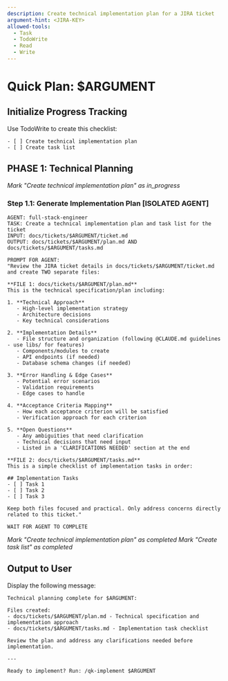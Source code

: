 ```yaml
---
description: Create technical implementation plan for a JIRA ticket
argument-hint: <JIRA-KEY>
allowed-tools:
  - Task
  - TodoWrite
  - Read
  - Write
---
```


# Quick Plan: $ARGUMENT

## Initialize Progress Tracking
Use TodoWrite to create this checklist:
```
- [ ] Create technical implementation plan
- [ ] Create task list
```

## PHASE 1: Technical Planning
*Mark "Create technical implementation plan" as in_progress*

### Step 1.1: Generate Implementation Plan [ISOLATED AGENT]

```
AGENT: full-stack-engineer
TASK: Create a technical implementation plan and task list for the ticket
INPUT: docs/tickets/$ARGUMENT/ticket.md
OUTPUT: docs/tickets/$ARGUMENT/plan.md AND docs/tickets/$ARGUMENT/tasks.md

PROMPT FOR AGENT:
"Review the JIRA ticket details in docs/tickets/$ARGUMENT/ticket.md and create TWO separate files:

**FILE 1: docs/tickets/$ARGUMENT/plan.md**
This is the technical specification/plan including:

1. **Technical Approach**
   - High-level implementation strategy
   - Architecture decisions
   - Key technical considerations

2. **Implementation Details**
   - File structure and organization (following @CLAUDE.md guidelines - use libs/ for features)
   - Components/modules to create
   - API endpoints (if needed)
   - Database schema changes (if needed)

3. **Error Handling & Edge Cases**
   - Potential error scenarios
   - Validation requirements
   - Edge cases to handle

4. **Acceptance Criteria Mapping**
   - How each acceptance criterion will be satisfied
   - Verification approach for each criterion

5. **Open Questions**
   - Any ambiguities that need clarification
   - Technical decisions that need input
   - Listed in a 'CLARIFICATIONS NEEDED' section at the end

**FILE 2: docs/tickets/$ARGUMENT/tasks.md**
This is a simple checklist of implementation tasks in order:

## Implementation Tasks
- [ ] Task 1
- [ ] Task 2
- [ ] Task 3

Keep both files focused and practical. Only address concerns directly related to this ticket."

WAIT FOR AGENT TO COMPLETE
```
*Mark "Create technical implementation plan" as completed*
*Mark "Create task list" as completed*

## Output to User

Display the following message:

```
Technical planning complete for $ARGUMENT:

Files created:
- docs/tickets/$ARGUMENT/plan.md - Technical specification and implementation approach
- docs/tickets/$ARGUMENT/tasks.md - Implementation task checklist

Review the plan and address any clarifications needed before implementation.

---

Ready to implement? Run: /qk-implement $ARGUMENT
```
